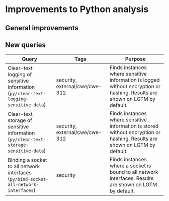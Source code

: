 # Improvements to Python analysis


## General improvements



## New queries

| **Query** | **Tags** | **Purpose** |
|-----------|----------|-------------|
| Clear-text logging of sensitive information (`py/clear-text-logging-sensitive-data`) | security, external/cwe/cwe-312 | Finds instances where sensitive information is logged without encryption or hashing. Results are shown on LGTM by default. |
| Clear-text storage of sensitive information (`py/clear-text-storage-sensitive-data`) | security, external/cwe/cwe-312 | Finds instances where sensitive information is stored without encryption or hashing. Results are shown on LGTM by default. |
| Binding a socket to all network interfaces (`py/bind-socket-all-network-interfaces`) | security | Finds instances where a socket is bound to all network interfaces. Results are shown on LGTM by default. |
